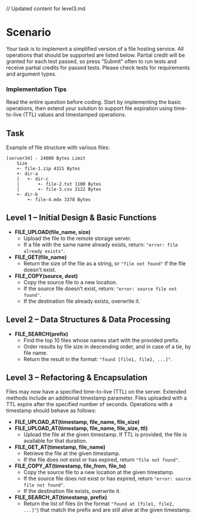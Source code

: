 // Updated content for level3.md
# Scenario

Your task is to implement a simplified version of a file hosting service.
All operations that should be supported are listed below. Partial credit will be granted for each test passed, so
press “Submit” often to run tests and receive partial credits for passed tests. Please check tests for requirements
and argument types.

### Implementation Tips

Read the entire question before coding. Start by implementing the basic operations, then extend your solution
to support file expiration using time-to-live (TTL) values and timestamped operations.

## Task

Example of file structure with various files:

```plaintext
[server34] - 24000 Bytes Limit
    Size
    +- file-1.zip 4321 Bytes
    +- dir-a
    |   +- dir-c
    |       +- file-2.txt 1100 Bytes
    |       +- file-3.csv 2122 Bytes
    +- dir-b
        +- file-4.mdx 3378 Bytes
```

## Level 1 – Initial Design & Basic Functions

- **FILE_UPLOAD(file_name, size)**
  - Upload the file to the remote storage server.
  - If a file with the same name already exists, return: `"error: file already exists"`.
- **FILE_GET(file_name)**
  - Return the size of the file as a string, or `"file not found"` if the file doesn’t exist.
- **FILE_COPY(source, dest)**
  - Copy the source file to a new location.
  - If the source file doesn’t exist, return: `"error: source file not found"`.
  - If the destination file already exists, overwrite it.

## Level 2 – Data Structures & Data Processing

- **FILE_SEARCH(prefix)**
  - Find the top 10 files whose names start with the provided prefix.
  - Order results by file size in descending order, and in case of a tie, by file name.
  - Return the result in the format: `"found [file1, file2, ...]"`.

## Level 3 – Refactoring & Encapsulation

Files may now have a specified time-to-live (TTL) on the server. Extended methods include an additional timestamp parameter.
Files uploaded with a TTL expire after the specified number of seconds. Operations with a timestamp should behave as follows:

- **FILE_UPLOAD_AT(timestamp, file_name, file_size)**
- **FILE_UPLOAD_AT(timestamp, file_name, file_size, ttl)**
  - Upload the file at the given timestamp. If TTL is provided, the file is available for that duration.
- **FILE_GET_AT(timestamp, file_name)**
  - Retrieve the file at the given timestamp.
  - If the file does not exist or has expired, return `"file not found"`.
- **FILE_COPY_AT(timestamp, file_from, file_to)**
  - Copy the source file to a new location at the given timestamp.
  - If the source file does not exist or has expired, return `"error: source file not found"`.
  - If the destination file exists, overwrite it.
- **FILE_SEARCH_AT(timestamp, prefix)**
  - Return the list of files (in the format `"found at [file1, file2, ...]"`) that match the prefix and are still alive at the given timestamp.

